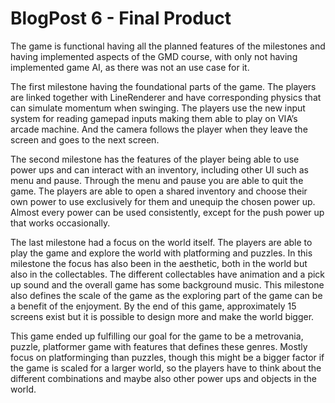 ﻿# BlogPost 6 - Final Product

The game is functional having all the planned features of the milestones and having implemented aspects of the GMD course, with only not having implemented game AI, as there was not an use case for it.

The first milestone having the foundational parts of the game. The players are linked together with LineRenderer and have corresponding physics that can simulate momentum when swinging. The players use the new input system for reading gamepad inputs making them able to play on VIA’s arcade machine. And the camera follows the player when they leave the screen and goes to the next screen.

The second milestone has the features of the player being able to use power ups and can interact with an inventory, including other UI such as menu and pause. Through the menu and pause you are able to quit the game. The players are able to open a shared inventory and choose their own power to use exclusively for them and unequip the chosen power up. Almost every power can be used consistently, except for the push power up that works occasionally.

The last milestone had a focus on the world itself. The players are able to play the game and explore the world with platforming and puzzles. In this milestone the focus has also been in the aesthetic, both in the world but also in the collectables. The different collectables have animation and a pick up sound and the overall game has some background music. This milestone also defines the scale of the game as the exploring part of the game can be a benefit of the enjoyment. By the end of this game, approximately 15 screens exist but it is possible to design more and make the world bigger.

This game ended up fulfilling our goal for the game to be a metrovania, puzzle, platformer game with features that defines these genres. Mostly focus on platforminging than puzzles, though this might be a bigger factor if the game is scaled for a larger world, so the players have to think about the different combinations and maybe also other power ups and objects in the world.